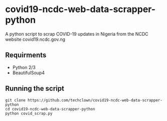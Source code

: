 # covid19-ncdc-web-data-scrapper-python
A python script to scrap COVID-19 updates in Nigeria from the NCDC website covid19.ncdc.gov.ng

## Requirments
- Python 2/3
- BeautifulSoup4

## Running the script

```
git clone https://github.com/techclown/covid19-ncdc-web-data-scrapper-python
cd covid19-ncdc-web-data-scrapper-python
python covid_scrap.py
```
